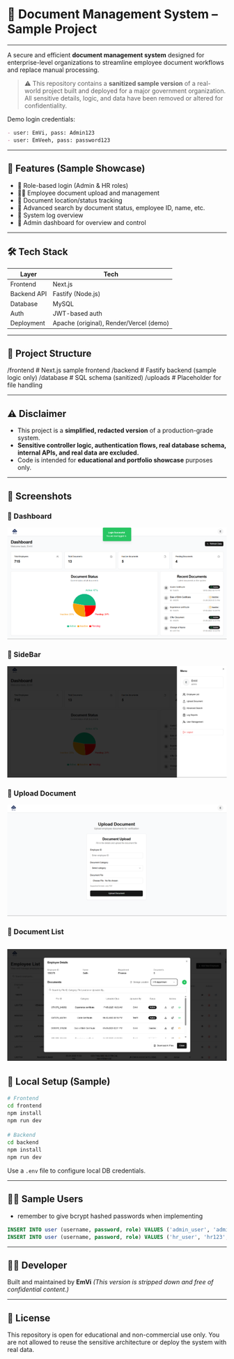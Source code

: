 # 📂 Document Management System – Sample Project

---

A secure and efficient **document management system** designed for enterprise-level organizations to streamline employee document workflows and replace manual processing.

> ⚠️ This repository contains a **sanitized sample version** of a real-world project built and deployed for a major government organization. All sensitive details, logic, and data have been removed or altered for confidentiality.

Demo login credentials:
```md
- user: EmVi, pass: Admin123
- user: EmVeeh, pass: password123
```
---


## 🚀 Features (Sample Showcase)

- 🔐 Role-based login (Admin & HR roles)
- 🧑‍💼 Employee document upload and management
- 📍 Document location/status tracking
- 🔎 Advanced search by document status, employee ID, name, etc.
- 📝 System log overview
- 🧭 Admin dashboard for overview and control

---

## 🛠️ Tech Stack

| Layer            | Tech           |
|------------------|----------------|
| Frontend         | Next.js        |
| Backend API      | Fastify (Node.js) |
| Database         | MySQL          |
| Auth             | JWT-based auth |
| Deployment       | Apache (original), Render/Vercel (demo)

---

## 🧱 Project Structure

/frontend         # Next.js sample frontend
/backend          # Fastify backend (sample logic only)
/database         # SQL schema (sanitized)
/uploads          # Placeholder for file handling

---

## ⚠️ Disclaimer

- This project is a **simplified, redacted version** of a production-grade system.
- **Sensitive controller logic, authentication flows, real database schema, internal APIs, and real data are excluded.**
- Code is intended for **educational and portfolio showcase** purposes only.

---

## 📸 Screenshots

### 🧭 Dashboard
![Dashboard](./screenshots/screenshot-7.png)

### 🔐 SideBar
![Sidebar](./screenshots/screenshot-8.png)

### 📄 Upload Document
![Upload](./screenshots/screenshot-11.png)

### 📄 Document List
![List](./screenshots/screenshot-27.png)
---

## 🧪 Local Setup (Sample)

```bash
# Frontend
cd frontend
npm install
npm run dev

# Backend
cd backend
npm install
npm run dev
````

Use a `.env` file to configure local DB credentials.

---

## 🧑‍💻 Sample Users

- remember to give bcrypt hashed passwords when implementing

```sql
INSERT INTO user (username, password, role) VALUES ('admin_user', 'admin123', 'admin');
INSERT INTO user (username, password, role) VALUES ('hr_user', 'hr123', 'HR');
```

---


## 🧑‍💻 Developer

Built and maintained by **EmVi**
*(This version is stripped down and free of confidential content.)*

---

## 📜 License

This repository is open for educational and non-commercial use only.
You are not allowed to reuse the sensitive architecture or deploy the system with real data.




